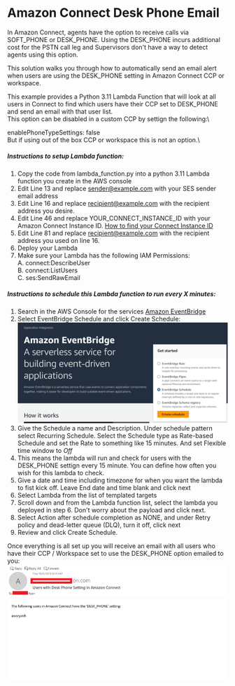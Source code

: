 # Amazon Connect Desk Phone Email

In Amazon Connect, agents have the option to receive calls via SOFT_PHONE or DESK_PHONE. Using the DESK_PHONE incurs additional cost for the PSTN call leg and Supervisors don't have a way to detect agents using this option.

This solution walks you through how to automatically send an email alert when users are using the DESK_PHONE setting in Amazon Connect CCP or workspace.

This example provides a Python 3.11 Lambda Function that will look at all users in Connect to find which users have their CCP set to DESK_PHONE and send an email with that user list.\
This option can be disabled in a custom CCP by settign the following:\

enablePhoneTypeSettings: false\
But if using out of the box CCP or workspace this is not an option.\

<h5>Instructions to setup Lambda function:</h5>

1.  Copy the code from lambda_function.py into a python 3.11 Lambda function you create in the AWS console
2.  Edit Line 13 and replace sender@example.com with your SES sender email address
3.  Edit Line 16 and replace recipient@example.com with the recipient address you desire.
4.  Edit Line 46 and replace YOUR_CONNECT_INSTANCE_ID with your Amazon Connect Instance ID.     [How to find your Connect Instance ID](https://docs.aws.amazon.com/connect/latest/adminguide/find-instance-arn.html)
5.  Edit Line 81 and replace recipient@example.com with the recipient address you used on line 16.
6.  Deploy your Lambda
7.  Make sure your Lambda has the following IAM Permissions:\
      A. connect:DescribeUser\
      B. connect:ListUsers\
      C. ses:SendRawEmail
														
																										  
																									   
																																																								   
																																						 
																																 
													
																																		 
																																
									

<h5>Instructions to schedule this Lambda function to run every X minutes:</h5>

1. Search in the AWS Console for the services [Amazon EventBridge](https://aws.amazon.com/pm/eventbridge/)
2.  Select EventBridge Schedule and click Create Schedule: ![EventBridge Image](Assest/EventBridge.PNG)
3. Give the Schedule a name and Description. Under schedule pattern select Recurring Schedule. Select the Schedule type as Rate-based Schedule and set the Rate to something like 15 minutes. And set Flexible time window to *Off*
4. This means the lambda will run and check for users with the DESK_PHONE settign every 15 minute. You can define how often you wish for this lambda to check.
5. Give a date and time including timezone for when you want the lambda to fist kick off. Leave End date and time blank and click next
6. Select Lambda from the list of templated targets
7. Scroll down and from the Lambda function list, select the lambda you deployed in step 6. Don't worry about the payload and click next.
8. Select Action after schedule completion as NONE, and under Retry policy and dead-letter queue (DLQ), turn it off, click next
9. Review and click Create Schedule.

Once everything is all set up you will receive an email with all users who have their CCP / Workspace set to use the DESK_PHONE option emailed to you:\
![example email](Assest/email_example.PNG)

